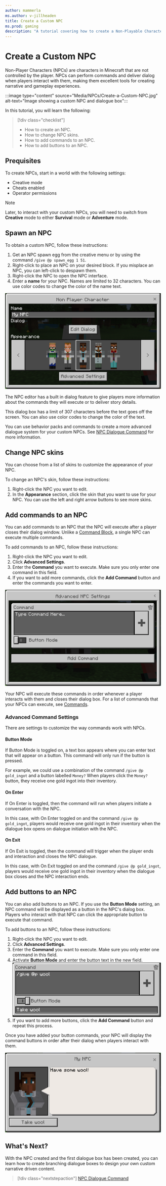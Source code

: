 ```yaml
---
author: mammerla
ms.author: v-jillheaden
title: Create a Custom NPC
ms.prod: gaming
description: "A tutorial covering how to create a Non-Playable Character (NPC) within Minecraft: Bedrock Edition"
---
```


# Create a Custom NPC

Non-Player Characters (NPCs) are characters in Minecraft that are not controlled by the player. NPCs can perform commands and deliver dialog when players interact with them, making them excellent tools for creating narrative and gameplay experiences.

:::image type="content" source="Media/NPCs/Create-a-Custom-NPC.jpg" alt-text="Image showing a custom NPC and dialogue box":::

In this tutorial, you will learn the following:

> [!div class="checklist"]
>
> - How to create an NPC.
> - How to change NPC skins.
> - How to add commands to an NPC.
> - How to add buttons to an NPC.

## Prequisites

To create NPCs, start in a world with the following settings:

- Creative mode
- Cheats enabled
- Operator permissions

> [!NOTE]
> Later, to interact with your custom NPCs, you will need to switch from **Creative** mode to either **Survival** mode or **Adventure** mode.

## Spawn an NPC

To obtain a custom NPC, follow these instructions:

1. Get an NPC spawn egg from the creative menu or by using the command `/give @p spawn_egg 1 51`.
2. Right-click to place an NPC on your desired block. If you misplace an NPC, you can left-click to despawn them.
3. Right-click the NPC to open the NPC interface.
4. Enter a **name** for your NPC. Names are limited to 32 characters. You can use color codes to change the color of the name text.

![NPC Editor Interface](Media\NPCs\LearningPortal_NPCEditor.PNG)

The NPC editor has a built in dialog feature to give players more information about the commands they will execute or to deliver story details.

This dialog box has a limit of 307 characters before the text goes off the screen. You can also use color codes to change the color of the text.

You can use behavior packs and commands to create a more advanced dialogue system for your custom NPCs. See [NPC Dialogue Command](/minecraft/creator/Documents/NPCDialogue) for more information.

## Change NPC skins

You can choose from a list of skins to customize the appearance of your NPC.

To change an NPC's skin, follow these instructions:

1. Right-click the NPC you want to edit.
1. In the **Appearance** section, click the skin that you want to use for your NPC. You can use the left and right arrow buttons to see more skins.

## Add commands to an NPC

You can add commands to an NPC that the NPC will execute after a player closes their dialog window. Unlike a [Command Block](/minecraft/creator/Documents/CommandBlocks), a single NPC can execute multiple commands.

To add commands to an NPC, follow these instructions:

1. Right-click the NPC you want to edit.
1. Click **Advanced Settings**.
1. Enter the **Command** you want to execute. Make sure you only enter one command in this field.
1. If you want to add more commands, click the **Add Command** button and enter the commands you want to enter.

![NPC Command Interface](Media\NPCs\LearningPortal_NPCEditorCommands.PNG)

Your NPC will execute these commands in order whenever a player interacts with them and closes their dialog box. For a list of commands that your NPCs can execute, see [Commands](https://minecraft.fandom.com/wiki/Commands).

### Advanced Command Settings

There are settings to customize the way commands work with NPCs.

#### Button Mode

If Button Mode is toggled on, a text box appears where you can enter text that will appear on a button. This command will only run if the button is pressed.

For example, we could use a combination of the command `/give @p gold_ingot` and a button labelled `Money?` When players click the `Money?` button, they receive one gold ingot into their inventory.

#### On Enter

If On Enter is toggled, then the command will run when players initiate a conversation with the NPC.

In this case, with On Enter toggled on and the command `/give @p gold_ingot`, players would receive one gold ingot in their inventory when the dialogue box opens on dialogue initiation with the NPC.

#### On Exit

If On Exit is toggled, then the command will trigger when the player ends and interaction and closes the NPC dialogue.

In this case, with On Exit toggled on and the command `/give @p gold_ingot`, players would receive one gold ingot in their inventory when the dialogue box closes and the NPC interaction ends.

## Add buttons to an NPC

You can also add buttons to an NPC. If you use the **Button Mode** setting, an NPC command will be displayed as a button in the NPC's dialog box. Players who interact with that NPC can click the appropriate button to execute that command.

To add buttons to an NPC, follow these instructions:

1. Right-click the NPC you want to edit.
1. Click **Advanced Settings**.
1. Enter the **Command** you want to execute. Make sure you only enter one command in this field.
1. Activate **Button Mode** and enter the button text in the new field.
    ![NPC Button Mode](Media\NPCs\LearningPortal_NPCEditorButtons.PNG)
1. If you want to add more buttons, click the **Add Command** button and repeat this process.

Once you have added your button commands, your NPC will display the command buttons in order after their dialog when players interact with them.

![NPC Interaction](Media\NPCs\LearningPortal_NPCInteraction.PNG)

## What's Next?

With the NPC created and the first dialogue box has been created, you can learn how to create branching dialogue boxes to design your own custom narrative driven content.

> [!div class="nextstepaction"]
> [NPC Dialogue Command](NPCDialogue.md)
